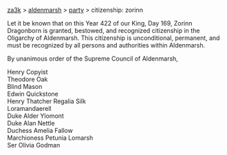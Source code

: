 [za3k](/) > [aldenmarsh](/aldenmarsh/) > [party](players1) > citizenship: zorinn

Let it be known that on this Year 422 of our King, Day 169, Zorinn Dragonborn is granted, bestowed, and recognized citizenship in the Oligarchy of Aldenmarsh. This citizenship is unconditional, permanent, and must be recognized by all persons and authorities within Aldenmarsh.

By unanimous order of the Supreme Council of Aldenmarsh,

Henry Copyist  
Theodore Oak  
Blind Mason  
Edwin Quickstone  
Henry Thatcher 
Regalia Silk  
Loramandaerell  
Duke Alder Ylomont  
Duke Alan Nettle  
Duchess Amelia Fallow  
Marchioness Petunia Lomarsh  
Ser Olivia Godman  
